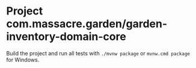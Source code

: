 # Project com.massacre.garden/garden-inventory-domain-core

Build the project and run all tests with `./mvnw package` or `mvnw.cmd package` for Windows.
